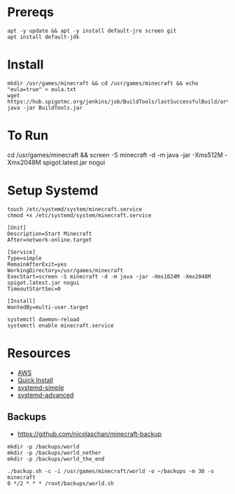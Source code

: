 # Prereqs

```
apt -y update && apt -y install default-jre screen git
apt install default-jdk
```

# Install

```
mkdir /usr/games/minecraft && cd /usr/games/minecraft && echo "eula=true" > eula.txt
wget https://hub.spigotmc.org/jenkins/job/BuildTools/lastSuccessfulBuild/artifact/target/BuildTools.jar
java -jar BuildTools.jar
```

# To Run 

cd /usr/games/minecraft && screen -S minecraft -d -m java -jar -Xms512M -Xmx2048M spigot.latest.jar nogui

# Setup Systemd

```
touch /etc/systemd/system/minecraft.service
chmod +x /etc/systemd/system/minecraft.service
```

```
[Unit]
Description=Start Minecraft
After=network-online.target

[Service]
Type=simple
RemainAfterExit=yes
WorkingDirectory=/usr/games/minecraft
ExecStart=screen -S minecraft -d -m java -jar -Xms1024M -Xmx2048M spigot.latest.jar nogui
TimeoutStartSec=0

[Install]
WantedBy=multi-user.target
```

```
systemctl daemon-reload
systemctl enable minecraft.service
```

# Resources

- [AWS](https://aws.amazon.com/getting-started/hands-on/run-your-own-minecraft-server/)
- [Quick Install](https://lemire.me/blog/2016/04/02/setting-up-a-robust-minecraft-server-on-a-raspberry-pi/)
- [systemd-simple](https://fatmin.com/2018/01/29/linux-how-to-start-a-minecraft-server-at-boot-via-systemd/)
- [systemd-advanced](https://teilgedanken.de/Blog/post/setting-up-a-minecraft-server-using-systemd/)

## Backups 
- https://github.com/nicolaschan/minecraft-backup

```
mkdir -p /backups/world
mkdir -p /backups/world_nether
mkdir -p /backups/world_the_end

```

```
./backup.sh -c -i /usr/games/minecraft/world -o ~/backups -m 30 -s minecraft
0 */2 * * * /root/backups/world.sh
```
